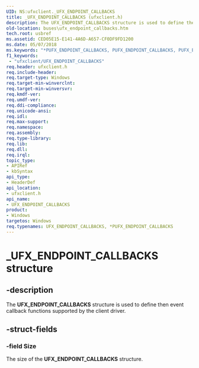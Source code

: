 ```yaml
---
UID: NS:ufxclient._UFX_ENDPOINT_CALLBACKS
title: _UFX_ENDPOINT_CALLBACKS (ufxclient.h)
description: The UFX_ENDPOINT_CALLBACKS structure is used to define then event callback functions supported by the client driver.
old-location: buses\ufx_endpoint_callbacks.htm
tech.root: usbref
ms.assetid: CED05E15-E141-4A6D-A657-CF0DF9FD1200
ms.date: 05/07/2018
ms.keywords: "*PUFX_ENDPOINT_CALLBACKS, PUFX_ENDPOINT_CALLBACKS, PUFX_ENDPOINT_CALLBACKS structure pointer [Buses], UFX_ENDPOINT_CALLBACKS, UFX_ENDPOINT_CALLBACKS structure [Buses], _UFX_ENDPOINT_CALLBACKS, buses.ufx_endpoint_callbacks, ufxclient/PUFX_ENDPOINT_CALLBACKS, ufxclient/UFX_ENDPOINT_CALLBACKS"
f1_keywords:
 - "ufxclient/UFX_ENDPOINT_CALLBACKS"
req.header: ufxclient.h
req.include-header: 
req.target-type: Windows
req.target-min-winverclnt: 
req.target-min-winversvr: 
req.kmdf-ver: 
req.umdf-ver: 
req.ddi-compliance: 
req.unicode-ansi: 
req.idl: 
req.max-support: 
req.namespace: 
req.assembly: 
req.type-library: 
req.lib: 
req.dll: 
req.irql: 
topic_type:
- APIRef
- kbSyntax
api_type:
- HeaderDef
api_location:
- ufxclient.h
api_name:
- UFX_ENDPOINT_CALLBACKS
product:
- Windows
targetos: Windows
req.typenames: UFX_ENDPOINT_CALLBACKS, *PUFX_ENDPOINT_CALLBACKS
---
```


# _UFX_ENDPOINT_CALLBACKS structure


## -description


The <b>UFX_ENDPOINT_CALLBACKS</b> structure is used to define then event callback functions supported by the client driver. 


## -struct-fields




### -field Size

The size of the <b>UFX_ENDPOINT_CALLBACKS</b>         structure.

